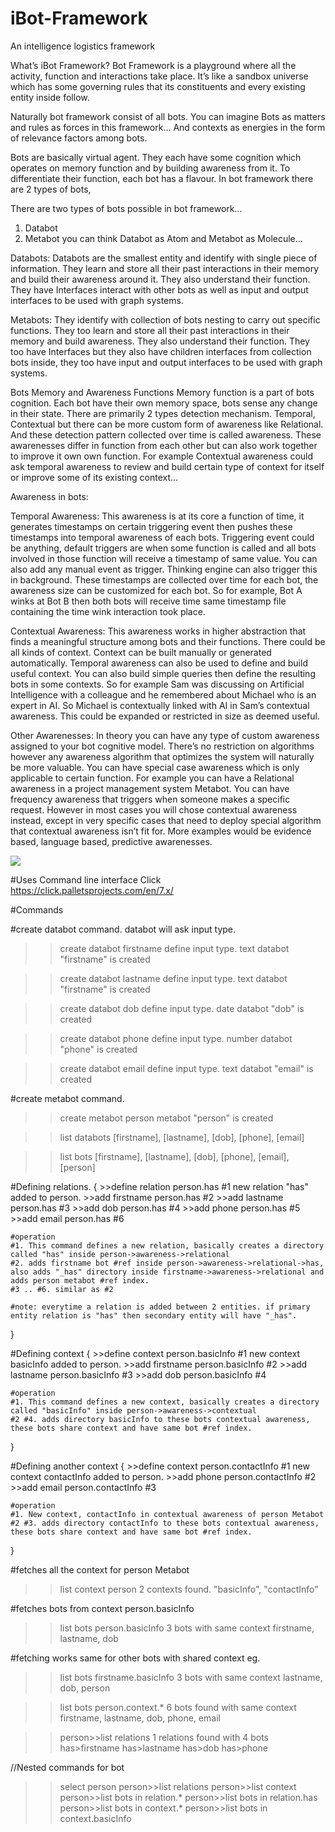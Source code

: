 # iBot-Framework
An intelligence logistics framework

What’s iBot Framework?
Bot Framework is a playground where all the activity, function and interactions take place. It’s like a sandbox universe which has some governing rules that its constituents and every existing entity inside follow.

Naturally bot framework consist of all bots. You can imagine Bots as matters and rules as forces in this framework… And contexts as energies in the form of relevance factors among bots.

Bots are basically virtual agent. They each have some cognition which operates on memory function and by building awareness from it. To differentiate their function, each bot has a flavour. In bot framework there are 2 types of bots,

There are two types of bots possible in bot framework…

1. Databot
2. Metabot
you can think Databot as Atom and Metabot as Molecule…

Databots:
Databots are the smallest entity and identify with single piece of information. They learn and store all their past interactions in their memory and build their awareness around it. They also understand their function. They have Interfaces interact with other bots as well as input and output interfaces to be used with graph systems.

Metabots:
They identify with collection of bots nesting to carry out specific functions. They too learn and store all their past interactions in their memory and build awareness. They also understand their function. They too have Interfaces but they also have children interfaces from collection bots inside, they too have input and output interfaces to be used with graph systems.

Bots Memory and Awareness Functions
Memory function is a part of bots cognition. Each bot have their own memory space, bots sense any change in their state. There are primarily 2 types detection mechanism. Temporal, Contextual but there can be more custom form of awareness like Relational. And these detection pattern collected over time is called awareness. These awarenesses differ in function from each other but can also work together to improve it own own function. For example Contextual awareness could ask temporal awareness to review and build certain type of context for itself or improve some of its existing context…

Awareness in bots:

Temporal Awareness:
This awareness is at its core a function of time, it generates timestamps on certain triggering event then pushes these timestamps into temporal awareness of each bots. Triggering event could be anything, default triggers are when some function is called and all bots involved in those function will receive a timestamp of same value. You can also add any manual event as trigger. Thinking engine can also trigger this in background. These timestamps are collected over time for each bot, the awareness size can be customized for each bot. So for example, Bot A winks at Bot B then both bots will receive time same timestamp file containing the time wink interaction took place.

Contextual Awareness:
This awareness works in higher abstraction that finds a meaningful structure among bots and their functions. There could be all kinds of context. Context can be built manually or generated automatically. Temporal awareness can also be used to define and build useful context. You can also build simple queries then define the resulting bots in some contexts. So for example Sam was discussing on Artificial Intelligence with a colleague and he remembered about Michael who is an expert in AI. So Michael is contextually linked with AI in Sam’s contextual awareness. This could be expanded or restricted in size as deemed useful.

Other Awarenesses:
In theory you can have any type of custom awareness assigned to your bot cognitive model. There’s no restriction on algorithms however any awareness algorithm that optimizes the system will naturally be more valuable. You can have special case awareness which is only applicable to certain function. For example you can have a Relational awareness in a project management system Metabot. You can have frequency awareness that triggers when someone makes a specific request. However in most cases you will chose contextual awareness instead, except in very specific cases that need to deploy special algorithm that contextual awareness isn’t fit for. More examples would be evidence based, language based, predictive awarenesses.

<img src="https://github.com/meta-machine/iBot-Framework/blob/master/iBots.png" />

#Uses Command line interface Click https://click.palletsprojects.com/en/7.x/

#Commands

#create databot command. databot will ask input type. 

>>create databot firstname
    define input type.
>>text
    databot "firstname" is created

>>create databot lastname
    define input type.
>>text
    databot "firstname" is created


>>create databot dob
    define input type.
>>date
    databot "dob" is created


>>create databot phone
    define input type.
>>number
    databot "phone" is created

>>create databot email
    define input type.
>>text
    databot "email" is created    

#create metabot command.

>>create metabot person
    metabot "person" is created

>>list databots
    [firstname], [lastname], [dob], [phone], [email]

>>list bots
    [firstname], [lastname], [dob], [phone], [email], [person]




#Defining relations.
{
    >>define relation person.has    #1
        new relation "has" added to person.
    >>add firstname person.has      #2
    >>add lastname person.has       #3
    >>add dob person.has            #4
    >>add phone person.has          #5
    >>add email person.has          #6

    #operation
    #1. This command defines a new relation, basically creates a directory called "has" inside person->awareness->relational
    #2. adds firstname bot #ref inside person->awareness->relational->has, also adds "_has" directory inside firstname->awareness->relational and adds person metabot #ref index.
    #3 .. #6. similar as #2

    #note: everytime a relation is added between 2 entities. if primary entity relation is "has" then secondary entity will have "_has". 
}


#Defining context
{
    >>define context person.basicInfo           #1
        new context basicInfo added to person.
    >>add firstname person.basicInfo            #2
    >>add lastname person.basicInfo             #3
    >>add dob person.basicInfo                  #4

    #operation
    #1. This command defines a new context, basically creates a directory called "basicInfo" inside person->awareness->contextual
    #2 #4. adds directory basicInfo to these bots contextual awareness, these bots share context and have same bot #ref index. 
}

#Defining another context
{
    >>define context person.contactInfo         #1
        new context contactInfo added to person.
    >>add phone person.contactInfo              #2
    >>add email person.contactInfo              #3

    #operation
    #1. New context, contactInfo in contextual awareness of person Metabot
    #2 #3. adds directory contactInfo to these bots contextual awareness, these bots share context and have same bot #ref index. 
}

#fetches all the context for person Metabot
>>list context person
    2 contexts found.
    "basicInfo", "contactInfo"

#fetches bots from context person.basicInfo
>>list bots person.basicInfo
    3 bots with same context
    firstname, lastname, dob

#fetching works same for other bots with shared context eg.
>>list bots firstname.basicInfo
    3 bots with same context
    lastname, dob, person




>>list bots person.context.*
    6 bots found with same context
    firstname, lastname, dob, phone, email


>>person>>list relations
    1 relations found with 4 bots
    has>firstname
    has>lastname
    has>dob
    has>phone

//Nested commands for bot
>>select person
>>person>>list relations
>>person>>list context
>>person>>list bots in relation.*
>>person>>list bots in relation.has
>>person>>list bots in context.*
>>person>>list bots in context.basicInfo


